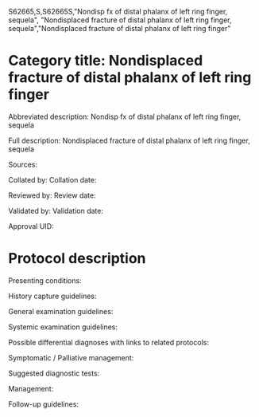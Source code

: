 S62665,S,S62665S,"Nondisp fx of distal phalanx of left ring finger, sequela", "Nondisplaced fracture of distal phalanx of left ring finger, sequela","Nondisplaced fracture of distal phalanx of left ring finger"
# Category title: Nondisplaced fracture of distal phalanx of left ring finger

Abbreviated description: Nondisp fx of distal phalanx of left ring finger, sequela

Full description: Nondisplaced fracture of distal phalanx of left ring finger, sequela

Sources:

Collated by:
Collation date:

Reviewed by:
Review date:

Validated by:
Validation date:

Approval UID:

# Protocol description

Presenting conditions:

History capture guidelines:

General examination guidelines:

Systemic examination guidelines:

Possible differential diagnoses with links to related protocols:

Symptomatic / Palliative management:

Suggested diagnostic tests:

Management:

Follow-up guidelines:

